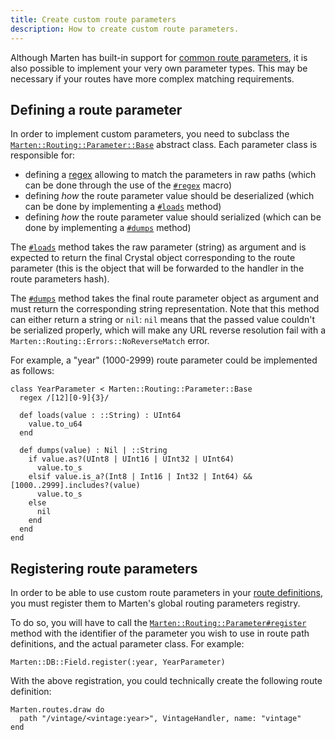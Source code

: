 ```yaml
---
title: Create custom route parameters
description: How to create custom route parameters.
---
```


Although Marten has built-in support for [common route parameters](../routing#specifying-route-parameters), it is also possible to implement your very own parameter types. This may be necessary if your routes have more complex matching requirements.

## Defining a route parameter

In order to implement custom parameters, you need to subclass the [`Marten::Routing::Parameter::Base`](pathname:///api/dev/Marten/Routing/Parameter/Base.html) abstract class. Each parameter class is responsible for:

* defining a [regex](https://crystal-lang.org/reference/master/syntax_and_semantics/literals/regex.html) allowing to match the parameters in raw paths (which can be done through the use of the [`#regex`](pathname:///api/dev/Marten/Routing/Parameter/Base.html#regex(regex)-macro) macro)
* defining _how_ the route parameter value should be deserialized (which can be done by implementing a [`#loads`](pathname:///api/dev/Marten/Routing/Parameter/Base.html#loads(value%3A%3A%3AString)-instance-method) method)
* defining _how_ the route parameter value should serialized (which can be done by implementing a [`#dumps`](pathname:///api/dev/Marten/Routing/Parameter/Base.html#dumps(value)%3A%3A%3AString%3F-instance-method) method)

The [`#loads`](pathname:///api/dev/Marten/Routing/Parameter/Base.html#loads(value%3A%3A%3AString)-instance-method) method takes the raw parameter (string) as argument and is expected to return the final Crystal object corresponding to the route parameter (this is the object that will be forwarded to the handler in the route parameters hash).

The [`#dumps`](pathname:///api/dev/Marten/Routing/Parameter/Base.html#dumps(value)%3A%3A%3AString%3F-instance-method) method takes the final route parameter object as argument and must return the corresponding string representation. Note that this method can either return a string or `nil`: `nil` means that the passed value couldn't be serialized properly, which will make any URL reverse resolution fail with a `Marten::Routing::Errors::NoReverseMatch` error.

For example, a "year" (1000-2999) route parameter could be implemented as follows:

```crystal
class YearParameter < Marten::Routing::Parameter::Base
  regex /[12][0-9]{3}/

  def loads(value : ::String) : UInt64
    value.to_u64
  end

  def dumps(value) : Nil | ::String
    if value.as?(UInt8 | UInt16 | UInt32 | UInt64)
      value.to_s
    elsif value.is_a?(Int8 | Int16 | Int32 | Int64) && [1000..2999].includes?(value)
      value.to_s
    else
      nil
    end
  end
end
```

## Registering route parameters

In order to be able to use custom route parameters in your [route definitions](../routing#specifying-route-parameters), you must register them to Marten's global routing parameters registry.

To do so, you will have to call the [`Marten::Routing::Parameter#register`](pathname:///api/dev/Marten/Routing/Parameter.html#register(id%3A%3A%3AString|Symbol%2Cparameter_klass%3ABase.class)-class-method) method with the identifier of the parameter you wish to use in route path definitions, and the actual parameter class. For example:

```crystal
Marten::DB::Field.register(:year, YearParameter)
```

With the above registration, you could technically create the following route definition:

```crystal
Marten.routes.draw do
  path "/vintage/<vintage:year>", VintageHandler, name: "vintage"
end
```
